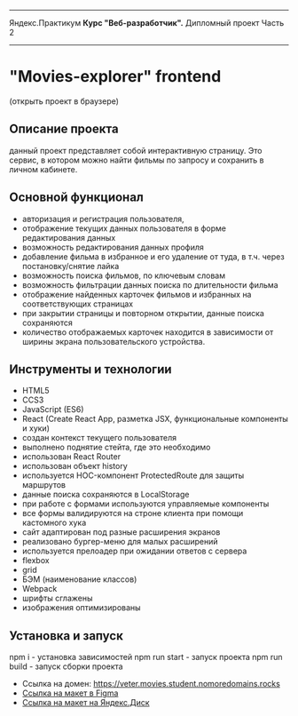 * * * *
Яндекс.Практикум
**Курс "Веб-разработчик".** Дипломный проект Часть 2
* * * *
# "Movies-explorer" frontend
<movies-explorer-frontend> (открыть проект в браузере)

## Описание проекта
данный проект представляет собой интерактивную страницу. Это сервис, в котором можно найти фильмы по запросу и сохранить в личном кабинете.

## Основной функционал
* авторизация и регистрация пользователя,
* отображение текущих данных пользователя в форме редактирования данных
* возможность редактирования данных профиля
* добавление фильма в избранное и его удаление от туда, в т.ч. через постановку/снятие лайка
* возможность поиска фильмов, по ключевым словам
* возможность фильтрации данных поиска по длительности фильма
* отображение найденных карточек фильмов и избранных на соответствующих страницах
* при закрытии страницы и повторном открытии, данные поиска сохраняются
* количество отображаемых карточек находится в зависимости от ширины экрана пользовательского устройства.
## Инструменты и технологии
* HTML5
* CCS3
* JavaScript (ES6)
* React (Create React App, разметка JSX, функциональные компоненты и хуки)
* создан контекст текущего пользователя
* выполнено поднятие стейта, где это необходимо
* использован React Router
* использован объект history
* используется HOC-компонент ProtectedRoute для защиты маршрутов
* данные поиска сохраняются в LocalStorage
* при работе с формами используются управляемые компоненты
* все формы валидируются на строне клиента при помощи кастомного хука
* сайт адаптирован под разные расширения экранов
* реализовано бургер-меню для малых расширений
* используется прелоадер при ожидании ответов с сервера
* flexbox
* grid
* БЭМ (наименование классов)
* Webpack
* шрифты сглажены
* изображения оптимизированы
## Установка и запуск
npm i - установка зависимостей
npm run start - запуск проекта
npm run build - запуск сборки проекта

* Ссылка на домен: <https://veter.movies.student.nomoredomains.rocks>
* [Ссылка на макет в Figma](https://www.figma.com/file/nYQ9pZwtl2hOnZPyHTd4yh/Diploma-(Copy)?node-id=891%3A3857&mode=dev)
* [Ссылка на макет на Яндекс.Диск](https://disk.yandex.ru/client/disk)
